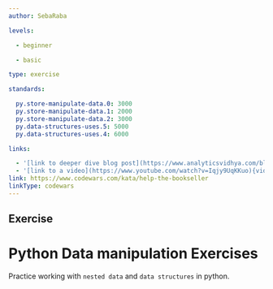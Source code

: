 ```yaml
---
author: SebaRaba

levels:

  - beginner

  - basic

type: exercise

standards:

  py.store-manipulate-data.0: 3000
  py.store-manipulate-data.1: 2000
  py.store-manipulate-data.2: 3000
  py.data-structures-uses.5: 5000
  py.data-structures-uses.4: 6000

links:

  - '[link to deeper dive blog post](https://www.analyticsvidhya.com/blog/2016/01/12-pandas-techniques-python-data-manipulation/){website}'
  - '[link to a video](https://www.youtube.com/watch?v=Iqjy9UqKKuo){video}'
link: https://www.codewars.com/kata/help-the-bookseller
linkType: codewars
---
```

## Exercise
# Python Data manipulation Exercises

Practice working with `nested data` and `data structures` in python.